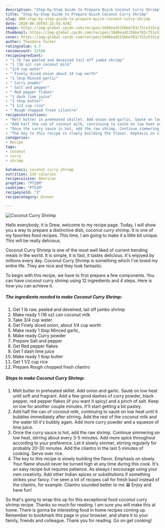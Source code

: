 ```yaml
---
description: "Step-by-Step Guide to Prepare Quick Coconut Curry Shrimp"
title: "Step-by-Step Guide to Prepare Quick Coconut Curry Shrimp"
slug: 808-step-by-step-guide-to-prepare-quick-coconut-curry-shrimp
date: 2020-06-30T03:32:54.434Z
image: https://img-global.cpcdn.com/recipes/18d0ead215bbe783/751x532cq70/coconut-curry-shrimp-recipe-main-photo.jpg
thumbnail: https://img-global.cpcdn.com/recipes/18d0ead215bbe783/751x532cq70/coconut-curry-shrimp-recipe-main-photo.jpg
cover: https://img-global.cpcdn.com/recipes/18d0ead215bbe783/751x532cq70/coconut-curry-shrimp-recipe-main-photo.jpg
author: Theodore Tucker
ratingvalue: 4.7
reviewcount: 31538
recipeingredient:
- "1 lb raw peeled and deveined tail off jumbo shrimp"
- "1 (16 oz) can coconut milk"
- "3/4 cup water"
- " Finely diced onion about 14 cup worth"
- "1 tbsp Minced garlic"
- " Curry powder"
- " Salt and pepper"
- " Red pepper flakes"
- "1 dash lime juice"
- "1 tbsp butter"
- "1 1/2 cup rice"
- " Rough chopped fresh cilantro"
recipeinstructions:
- "Melt butter in preheated skillet. Add onion and garlic. Sauté on low heat until soft and fragrant. Add a few good dashes of curry powder, black pepper, red pepper flakes (if you want it spicy) and a pinch of salt. Keep on low for another couple minutes. It&#39;ll start getting a bit pastey."
- "Add half the can of coconut milk, continuing to sauté on low heat until it bubbles immediately after stirring. Add the rest of the coconut milk and the water till it&#39;s bubbly again. Add more curry powder and a squeeze of lime juice."
- "Once the curry sauce is hot, add the raw shrimp. Continue simmering on low heat, stirring about every 3-5 minutes. Add more spice throughout according to your preference. Let it slowly simmer, stirring regularly for probably 20-30 minutes. Add the cilantro in the last 5 minutes of cooking. Serve over rice."
- "The key to this recipe is slowly building the flavor. Emphasis on slowly. Your flame should never be turned high at any time during this cook. It&#39;s an easy recipe but requires patience. As always I encourage using your own creativity. Add other Indian spices or substitutions if something strikes your fancy. I&#39;ve seen a lot of recipes call for fresh basil instead of the cilantro, for example. Cilantro sounded better to me 😁 Enjoy and have fun!"
categories:
- Recipe
tags:
- coconut
- curry
- shrimp

katakunci: coconut curry shrimp 
nutrition: 134 calories
recipecuisine: American
preptime: "PT28M"
cooktime: "PT51M"
recipeyield: "3"
recipecategory: Dinner

---
```



![Coconut Curry Shrimp](https://img-global.cpcdn.com/recipes/18d0ead215bbe783/751x532cq70/coconut-curry-shrimp-recipe-main-photo.jpg)

Hello everybody, it is Drew, welcome to my recipe page. Today, I will show you a way to prepare a distinctive dish, coconut curry shrimp. It is one of my favorites food recipes. This time, I am going to make it a little bit unique. This will be really delicious.

Coconut Curry Shrimp is one of the most well liked of current trending meals in the world. It is simple, it is fast, it tastes delicious. It's enjoyed by millions every day. Coconut Curry Shrimp is something which I've loved my entire life. They are nice and they look fantastic.




To begin with this recipe, we have to first prepare a few components. You can have coconut curry shrimp using 12 ingredients and 4 steps. Here is how you can achieve it.

<!--inarticleads1-->

##### The ingredients needed to make Coconut Curry Shrimp:

1. Get 1 lb raw, peeled and deveined, tail off jumbo shrimp
1. Make ready 1 (16 oz) can coconut milk
1. Take 3/4 cup water
1. Get  Finely diced onion, about 1/4 cup worth
1. Make ready 1 tbsp Minced garlic,
1. Make ready  Curry powder
1. Prepare  Salt and pepper
1. Get  Red pepper flakes
1. Get 1 dash lime juice
1. Make ready 1 tbsp butter
1. Get 1 1/2 cup rice
1. Prepare  Rough chopped fresh cilantro




<!--inarticleads2-->

##### Steps to make Coconut Curry Shrimp:

1. Melt butter in preheated skillet. Add onion and garlic. Sauté on low heat until soft and fragrant. Add a few good dashes of curry powder, black pepper, red pepper flakes (if you want it spicy) and a pinch of salt. Keep on low for another couple minutes. It&#39;ll start getting a bit pastey.
1. Add half the can of coconut milk, continuing to sauté on low heat until it bubbles immediately after stirring. Add the rest of the coconut milk and the water till it&#39;s bubbly again. Add more curry powder and a squeeze of lime juice.
1. Once the curry sauce is hot, add the raw shrimp. Continue simmering on low heat, stirring about every 3-5 minutes. Add more spice throughout according to your preference. Let it slowly simmer, stirring regularly for probably 20-30 minutes. Add the cilantro in the last 5 minutes of cooking. Serve over rice.
1. The key to this recipe is slowly building the flavor. Emphasis on slowly. Your flame should never be turned high at any time during this cook. It&#39;s an easy recipe but requires patience. As always I encourage using your own creativity. Add other Indian spices or substitutions if something strikes your fancy. I&#39;ve seen a lot of recipes call for fresh basil instead of the cilantro, for example. Cilantro sounded better to me 😁 Enjoy and have fun!




So that's going to wrap this up for this exceptional food coconut curry shrimp recipe. Thanks so much for reading. I am sure you will make this at home. There is gonna be interesting food in home recipes coming up. Remember to bookmark this page in your browser, and share it to your family, friends and colleague. Thank you for reading. Go on get cooking!
